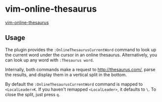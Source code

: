 # vim-online-thesaurus
[vim-online-thesaurus](https://github.com/beloglazov/vim-online-thesaurus)
## Usage

The plugin provides the `:OnlineThesaurusCurrentWord` command to look up the
current word under the cursor in an online thesaurus. Alternatively, you can
look up any word with `:Thesaurus word`.

Internally, both commands make a request to http://thesaurus.com/, parse the
results, and display them in a vertical split in the bottom.

By default the `:OnlineThesaurusCurrentWord` command is mapped to
`<LocalLeader>K`.  If you haven't remapped `<LocalLeader>`, it defaults to `\`.
To close the split, just press `q`.
